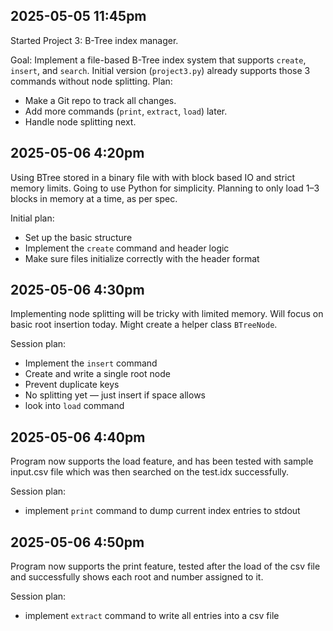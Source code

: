 ## 2025-05-05 11:45pm

Started Project 3: B-Tree index manager.

Goal: Implement a file-based B-Tree index system that supports `create`, `insert`, and `search`. 
Initial version (`project3.py`) already supports those 3 commands without node splitting.
Plan: 
- Make a Git repo to track all changes.
- Add more commands (`print`, `extract`, `load`) later.
- Handle node splitting next.
## 2025-05-06 4:20pm

Using BTree stored in a binary file with with block based IO and strict memory limits. Going to use Python for simplicity. Planning to only load 1–3 blocks in memory at a time, as per spec.

Initial plan: 
- Set up the basic structure
- Implement the `create` command and header logic
- Make sure files initialize correctly with the header format

## 2025-05-06 4:30pm

Implementing node splitting will be tricky with limited memory. Will focus on basic root insertion today. Might create a helper class `BTreeNode`.

Session plan:
- Implement the `insert` command
- Create and write a single root node
- Prevent duplicate keys
- No splitting yet — just insert if space allows
- look into `load` command

## 2025-05-06 4:40pm

Program now supports the load feature, and has been tested with sample input.csv file which was then searched on the test.idx successfully.

Session plan:
- implement `print` command to dump current index entries to stdout

## 2025-05-06 4:50pm

Program now supports the print feature, tested after the load of the csv file and successfully shows each root and number assigned to it.

Session plan:
- implement `extract` command to write all entries into a csv file